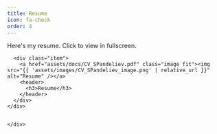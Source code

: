 ```yaml
---
title: Resume
icon: fa-check
order: 4
---
```


Here's my resume. Click to view in fullscreen.

 <div class="row">
    <div class="4u 12u$(mobile)">

      <div class="item">
        <a href="assets/docs/CV_SPandeliev.pdf" class="image fit"><img src="{{ 'assets/images/CV_SPandeliev_image.png' | relative_url }}" alt="Resume" /></a>
        <header>
          <h3>Resume</h3>
        </header>
      </div>
    </div>


    </div>
  </div>
